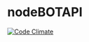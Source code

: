 # nodeBOTAPI

[![Code Climate](https://codeclimate.com/github/ardencod3/nodeBOTAPI/badges/gpa.svg)](https://codeclimate.com/github/ardencod3/nodeBOTAPI)
